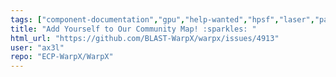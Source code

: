 ```yaml
---
tags: ["component-documentation","gpu","help-wanted","hpsf","laser","particle-in-cell","physics","pic","plasma","research","simulation"]
title: "Add Yourself to Our Community Map! :sparkles: "
html_url: "https://github.com/BLAST-WarpX/warpx/issues/4913"
user: "ax3l"
repo: "ECP-WarpX/WarpX"
---
```


